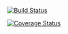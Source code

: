 [![Build Status](https://travis-ci.com/Michael-Lyon/Marko_Ventures.svg?branch=master)](https://travis-ci.com/Michael-Lyon/Marko_Ventures)

[![Coverage Status](https://coveralls.io/repos/github/Michael-Lyon/Marko_Ventures/badge.svg?branch=master)](https://coveralls.io/github/Michael-Lyon/Marko_Ventures?branch=master)